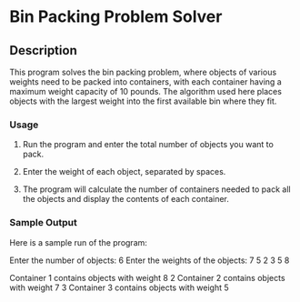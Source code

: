 # Bin Packing Problem Solver

## Description

This program solves the bin packing problem, where objects of various weights need to be packed into containers, with each container having a maximum weight capacity of 10 pounds. The algorithm used here places objects with the largest weight into the first available bin where they fit.

### Usage

1. Run the program and enter the total number of objects you want to pack.

2. Enter the weight of each object, separated by spaces.

3. The program will calculate the number of containers needed to pack all the objects and display the contents of each container.

### Sample Output

Here is a sample run of the program:

Enter the number of objects: 6
Enter the weights of the objects: 7 5 2 3 5 8

Container 1 contains objects with weight 8 2
Container 2 contains objects with weight 7 3
Container 3 contains objects with weight 5
